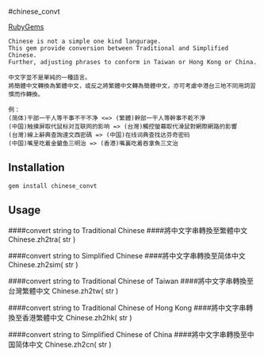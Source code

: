 #chinese_convt

[RubyGems](http://rubygems.org/gems/chinese_convt)

	Chinese is not a simple one kind langurage.
	This gem provide conversion between Traditional and Simplified Chinese.
	Further, adjusting phrases to conform in Taiwan or Hong Kong or China.

	中文字並不是單純的一種語言。
	將簡體中文轉換為繁體中文，或反之將繁體中文轉為簡體中文，亦可考慮中港台三地不同用詞習慣而作轉換。

	例：
  	(简体)干部一干人等干事不干不净 <=> (繁體)幹部一干人等幹事不乾不淨
  	(中国)触摸屏取代鼠标对互联网的影响 => (台灣)觸控螢幕取代滑鼠對網際網路的影響
  	(台灣)線上辭典查詢達文西密碼 => (中国)在线词典查找达芬奇密码
  	(中国)嘴里吃着金鎗鱼三明治 => (香港)嘴裏吃着吞拿魚三文治


## Installation

	gem install chinese_convt
	

## Usage
####convert string to Traditional Chinese
####將中文字串轉換至繁體中文
	Chinese.zh2tra( str )

####convert string to Simplified Chinese
####將中文字串轉換至简体中文
	Chinese.zh2sim( str )
	
####convert string to Traditional Chinese of Taiwan
####將中文字串轉換至台灣繁體中文
	Chinese.zh2tw( str )

####convert string to Traditional Chinese of Hong Kong
####將中文字串轉換至香港繁體中文
	Chinese.zh2hk( str )

####convert string to Simplified Chinese of China
####將中文字串轉換至中国简体中文
	Chinese.zh2cn( str )
